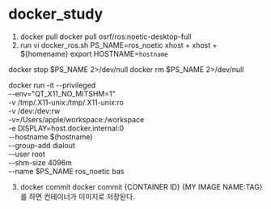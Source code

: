 # docker_study


1. docker pull
  docker pull osrf/ros:noetic-desktop-full
2. run
vi docker_ros.sh
  PS_NAME=ros_noetic
  xhost +
  xhost + ${homename}
  export HOSTNAME=`hostname`
  
  docker stop $PS_NAME 2>/dev/null
  docker rm $PS_NAME 2>/dev/null
  
  docker run -it --privileged \
  --env="QT_X11_NO_MITSHM=1" \
  -v /tmp/.X11-unix:/tmp/.X11-unix:ro \
  -v /dev:/dev:rw \
  -v=/Users/apple/workspace:/workspace \
  -e DISPLAY=host.docker.internal:0 \
  --hostname $(hostname) \
  --group-add dialout \
  --user root \
  --shm-size 4096m \
  --name $PS_NAME ros_noetic bas

3. docker commit
docker commit {CONTAINER ID} {MY IMAGE NAME:TAG}를 하면 컨테이너가 이미지로 저장된다.
